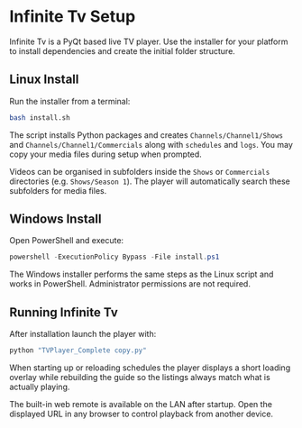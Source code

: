 # Infinite Tv Setup

Infinite Tv is a PyQt based live TV player. Use the installer for your
platform to install dependencies and create the initial folder structure.

## Linux Install

Run the installer from a terminal:

```bash
bash install.sh
```

The script installs Python packages and creates `Channels/Channel1/Shows` and
`Channels/Channel1/Commercials` along with `schedules` and `logs`. You may copy
your media files during setup when prompted.

Videos can be organised in subfolders inside the `Shows` or `Commercials`
directories (e.g. `Shows/Season 1`). The player will automatically search these
subfolders for media files.

## Windows Install

Open PowerShell and execute:

```powershell
powershell -ExecutionPolicy Bypass -File install.ps1
```

The Windows installer performs the same steps as the Linux script and works in
PowerShell. Administrator permissions are not required.

## Running Infinite Tv

After installation launch the player with:

```bash
python "TVPlayer_Complete copy.py"
```

When starting up or reloading schedules the player displays a short loading
overlay while rebuilding the guide so the listings always match what is
actually playing.

The built-in web remote is available on the LAN after startup. Open the
displayed URL in any browser to control playback from another device.
